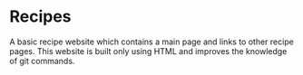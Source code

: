 # Recipes
A basic recipe website which contains a main page and links to other recipe pages.
This website is built only using HTML and improves the knowledge of git commands.